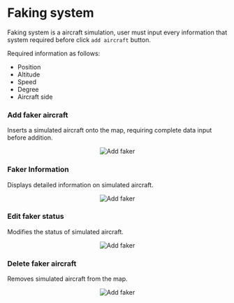 # Faking system

Faking system is a aircraft simulation, user must input every information that system required before click `add aircraft` button.

Required information as follows:
- Position
- Altitude
- Speed
- Degree
- Aircraft side

### Add faker aircraft

Inserts a simulated aircraft onto the map, requiring complete data input before addition.

<p align="center">
    <img src="data/helper/AddAircraft.gif" alt="Add faker">
</p>


### Faker Information

Displays detailed information on simulated aircraft.

<p align="center">
    <img src="data/helper/AddAircraft.gif" alt="Add faker">
</p>


### Edit faker status

Modifies the status of simulated aircraft.

<p align="center">
    <img src="data/helper/AddAircraft.gif" alt="Add faker">
</p>


### Delete faker aircraft

Removes simulated aircraft from the map.

<p align="center">
    <img src="data/helper/AddAircraft.gif" alt="Add faker">
</p>